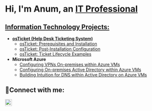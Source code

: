 <h1>Hi, I'm Anum, an <a href="https://linkedin.com/in/anumkhanit">IT Professional</h1>

<h2> Information Technology Projects:</h2>

- <b>osTicket (Help Desk Ticketing System)</b>
  - [osTicket: Prerequisites and Installation](https://github.com/joshmadakorcc/osticket-prereqs)
  - [osTicket: Post-Installation Configuration](https://github.com/joshmadakorcc/post-install-config)
  - [osTicket: Ticket Lifecycle Examples](https://github.com/joshmadakorcc/ticket-lifecycle)
- <b>Microsoft Azure</b>
  - [Configuring VPNs On-premises within Azure VMs](https://github.com/anumkhanit/vpn-config)
  - [Configuring On-premises Active Directory within Azure VMs](https://github.com/anumkhanit/)
  - [Building Intuition for DNS within Active Directory on Azure VMs](https://github.com/anumkhanit/)

<h2>🤳Connect with me:</h2>

[<img align="left" alt="Josh | LinkedIn" width="22px" src="https://cdn.jsdelivr.net/npm/simple-icons@v3/icons/linkedin.svg" />][linkedin]

[linkedin]: https://linkedin.com/in/anumkhanit
